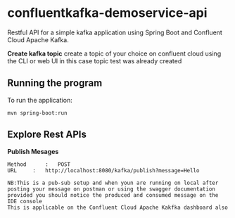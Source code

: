 # confluentkafka-demoservice-api
Restful API for a simple kafka application using Spring Boot and Confluent Cloud Apache Kafka.

**Create kafka topic**
create a topic of your choice on confluent cloud using the CLI or web UI in this case topic test was already
created

## Running the program
To run the application:
```
mvn spring-boot:run
```
## Explore Rest APIs
**Publish Mesages**
```
Method  	: 	POST
URL		:	http://localhost:8080/kafka/publish?message=Hello

NB:This is a pub-sub setup and when youn are running on local after posting your message on postman or using the swagger documentation
provided you should notice the produced and consumed message on the IDE console
This is applicable on the Confluent Cloud Apache Kakfka dashboard also
